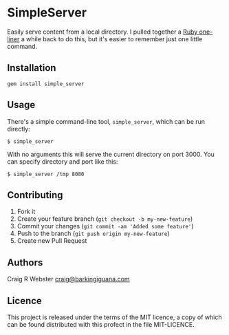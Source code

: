 # SimpleServer

Easily serve content from a local directory. I pulled together a [Ruby
one-liner][0] a while back to do this, but it's easier to remember just one little
command.

[0]: http://barkingiguana.com/2010/04/11/a-one-line-web-server-in-ruby/

## Installation

    gem install simple_server


## Usage

There's a simple command-line tool, `simple_server`, which can be run
directly:

    $ simple_server

With no arguments this will serve the current directory on port 3000. You can
specify directory and port like this:

    $ simple_server /tmp 8080


## Contributing

1. Fork it
2. Create your feature branch (`git checkout -b my-new-feature`)
3. Commit your changes (`git commit -am 'Added some feature'`)
4. Push to the branch (`git push origin my-new-feature`)
5. Create new Pull Request


## Authors

Craig R Webster <craig@barkingiguana.com>


## Licence

This project is released under the terms of the MIT licence, a copy of which
can be found distributed with this profect in the file MIT-LICENCE.
